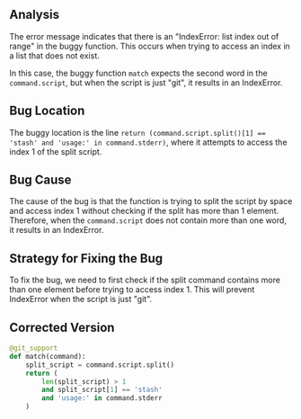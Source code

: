 ## Analysis
The error message indicates that there is an "IndexError: list index out of range" in the buggy function. This occurs when trying to access an index in a list that does not exist.

In this case, the buggy function `match` expects the second word in the `command.script`, but when the script is just "git", it results in an IndexError.

## Bug Location
The buggy location is the line `return (command.script.split()[1] == 'stash' and 'usage:' in command.stderr)`, where it attempts to access the index 1 of the split script.

## Bug Cause
The cause of the bug is that the function is trying to split the script by space and access index 1 without checking if the split has more than 1 element. Therefore, when the `command.script` does not contain more than one word, it results in an IndexError.

## Strategy for Fixing the Bug
To fix the bug, we need to first check if the split command contains more than one element before trying to access index 1. This will prevent IndexError when the script is just "git".

## Corrected Version
```python
@git_support
def match(command):
    split_script = command.script.split()
    return (
        len(split_script) > 1
        and split_script[1] == 'stash'
        and 'usage:' in command.stderr
    )
```
